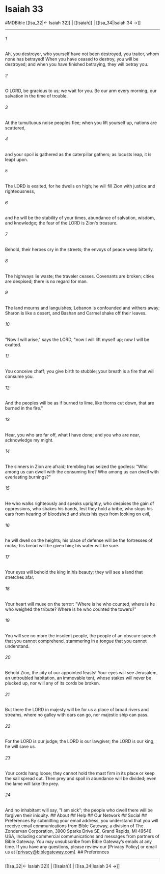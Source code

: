# Isaiah 33
#MDBible
[[Isa_32|← Isaiah 32]] | [[Isaiah]] | [[Isa_34|Isaiah 34 →]]

***






###### 1 


Ah, you destroyer, who yourself have not been destroyed, you traitor, whom none has betrayed! When you have ceased to destroy, you will be destroyed; and when you have finished betraying, they will betray you. 





###### 2 


O LORD, be gracious to us; we wait for you. Be our arm every morning, our salvation in the time of trouble. 





###### 3 


At the tumultuous noise peoples flee; when you lift yourself up, nations are scattered, 





###### 4 


and your spoil is gathered as the caterpillar gathers; as locusts leap, it is leapt upon. 





###### 5 


The LORD is exalted, for he dwells on high; he will fill Zion with justice and righteousness, 





###### 6 


and he will be the stability of your times, abundance of salvation, wisdom, and knowledge; the fear of the LORD is Zion's treasure. 





###### 7 


Behold, their heroes cry in the streets; the envoys of peace weep bitterly. 





###### 8 


The highways lie waste; the traveler ceases. Covenants are broken; cities are despised; there is no regard for man. 





###### 9 


The land mourns and languishes; Lebanon is confounded and withers away; Sharon is like a desert, and Bashan and Carmel shake off their leaves. 





###### 10 


"Now I will arise," says the LORD, "now I will lift myself up; now I will be exalted. 





###### 11 


You conceive chaff; you give birth to stubble; your breath is a fire that will consume you. 





###### 12 


And the peoples will be as if burned to lime, like thorns cut down, that are burned in the fire." 





###### 13 


Hear, you who are far off, what I have done; and you who are near, acknowledge my might. 





###### 14 


The sinners in Zion are afraid; trembling has seized the godless: "Who among us can dwell with the consuming fire? Who among us can dwell with everlasting burnings?" 





###### 15 


He who walks righteously and speaks uprightly, who despises the gain of oppressions, who shakes his hands, lest they hold a bribe, who stops his ears from hearing of bloodshed and shuts his eyes from looking on evil, 





###### 16 


he will dwell on the heights; his place of defense will be the fortresses of rocks; his bread will be given him; his water will be sure. 





###### 17 


Your eyes will behold the king in his beauty; they will see a land that stretches afar. 





###### 18 


Your heart will muse on the terror: "Where is he who counted, where is he who weighed the tribute? Where is he who counted the towers?" 





###### 19 


You will see no more the insolent people, the people of an obscure speech that you cannot comprehend, stammering in a tongue that you cannot understand. 





###### 20 


Behold Zion, the city of our appointed feasts! Your eyes will see Jerusalem, an untroubled habitation, an immovable tent, whose stakes will never be plucked up, nor will any of its cords be broken. 





###### 21 


But there the LORD in majesty will be for us a place of broad rivers and streams, where no galley with oars can go, nor majestic ship can pass. 





###### 22 


For the LORD is our judge; the LORD is our lawgiver; the LORD is our king; he will save us. 





###### 23 


Your cords hang loose; they cannot hold the mast firm in its place or keep the sail spread out. Then prey and spoil in abundance will be divided; even the lame will take the prey. 





###### 24 


And no inhabitant will say, "I am sick"; the people who dwell there will be forgiven their iniquity. ## About ## Help ## Our Network ## Social ## Preferences By submitting your email address, you understand that you will receive email communications from Bible Gateway, a division of The Zondervan Corporation, 3900 Sparks Drive SE, Grand Rapids, MI 49546 USA, including commercial communications and messages from partners of Bible Gateway. You may unsubscribe from Bible Gateway&rsquo;s emails at any time. If you have any questions, please review our [Privacy Policy] or email us at [privacy@biblegateway.com]. ## Preferences

***

[[Isa_32|← Isaiah 32]] | [[Isaiah]] | [[Isa_34|Isaiah 34 →]]
